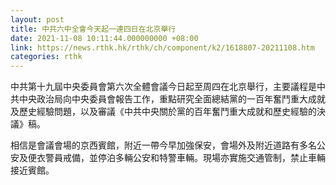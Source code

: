 ```yaml
---
layout: post
title: 中共六中全會今天起一連四日在北京舉行
date: 2021-11-08 10:11:44.000000000 +08:00
link: https://news.rthk.hk/rthk/ch/component/k2/1618807-20211108.htm
categories: rthk
---
```


中共第十九屆中央委員會第六次全體會議今日起至周四在北京舉行，主要議程是中共中央政治局向中央委員會報告工作，重點研究全面總結黨的一百年奮鬥重大成就及歷史經驗問題，以及審議《中共中央關於黨的百年奮鬥重大成就和歷史經驗的決議》稿。

相信是會議會場的京西賓館，附近一帶今早加強保安，會場外及附近道路有多名公安及便衣警員戒備，並停泊多輛公安和特警車輛。現場亦實施交通管制，禁止車輛接近賓館。
